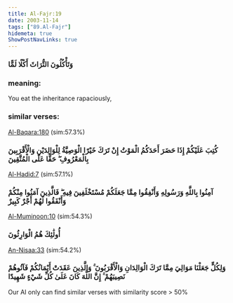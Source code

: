 ```yaml
---
title: Al-Fajr:19
date: 2003-11-14
tags: ["89.Al-Fajr"]
hidemeta: true 
ShowPostNavLinks: true 
---
```

### وَتَأْكُلُونَ التُّرَاثَ أَكْلًا لَمًّا
### meaning: 
You eat the inheritance rapaciously,
### similar verses: 

[Al-Baqara:180](/2/180) (sim:57.3%)

### كُتِبَ عَلَيْكُمْ إِذَا حَضَرَ أَحَدَكُمُ الْمَوْتُ إِنْ تَرَكَ خَيْرًا الْوَصِيَّةُ لِلْوَالِدَيْنِ وَالْأَقْرَبِينَ بِالْمَعْرُوفِ ۖ حَقًّا عَلَى الْمُتَّقِينَ

[Al-Hadid:7](/57/7) (sim:57.1%)

### آمِنُوا بِاللَّهِ وَرَسُولِهِ وَأَنْفِقُوا مِمَّا جَعَلَكُمْ مُسْتَخْلَفِينَ فِيهِ ۖ فَالَّذِينَ آمَنُوا مِنْكُمْ وَأَنْفَقُوا لَهُمْ أَجْرٌ كَبِيرٌ

[Al-Muminoon:10](/23/10) (sim:54.3%)

### أُولَٰئِكَ هُمُ الْوَارِثُونَ

[An-Nisaa:33](/4/33) (sim:54.2%)

### وَلِكُلٍّ جَعَلْنَا مَوَالِيَ مِمَّا تَرَكَ الْوَالِدَانِ وَالْأَقْرَبُونَ ۚ وَالَّذِينَ عَقَدَتْ أَيْمَانُكُمْ فَآتُوهُمْ نَصِيبَهُمْ ۚ إِنَّ اللَّهَ كَانَ عَلَىٰ كُلِّ شَيْءٍ شَهِيدًا

Our AI only can find similar verses with similarity score > 50% 
